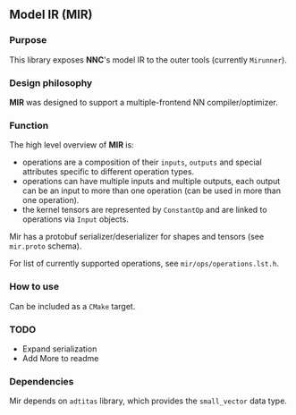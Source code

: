 ## Model IR (MIR)

### Purpose
This library exposes **NNC**'s model IR to the outer tools (currently `Mirunner`).

### Design philosophy

**MIR** was designed to support a multiple-frontend NN compiler/optimizer.

### Function

The high level overview of **MIR** is:
* operations are a composition of their `inputs`, `outputs` and 
special attributes specific to different operation types.
* operations can have multiple inputs and multiple outputs,
 each output can be an input to more than one operation 
 (can be used in more than one operation).
* the kernel tensors are represented by `ConstantOp` and
 are linked to operations via `Input` objects.

Mir has a protobuf serializer/deserializer for shapes and tensors (see `mir.proto` schema).

For list of currently supported operations, see `mir/ops/operations.lst.h`.
 
### How to use
Can be included as a `CMake` target.

### TODO

* Expand serialization
* Add More to readme 
 
### Dependencies

Mir depends on `adtitas` library, which provides the `small_vector` data type.
    
